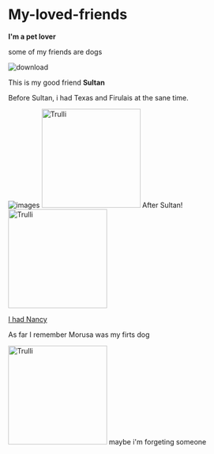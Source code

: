 # My-loved-friends

**I'm a pet lover**

some of my friends are dogs

![download](https://user-images.githubusercontent.com/112630668/208242773-954d5f4d-61a3-4fa8-b18b-7092d6bb6628.jpeg)

This is my good friend **Sultan**

Before Sultan, i had Texas and Firulais at the sane time.

![images](https://user-images.githubusercontent.com/112630668/208299466-a5c19664-0c29-4cd7-a00e-d75c5cbc532e.jpeg)
<img src="https://user-images.githubusercontent.com/112630668/208299403-b43e9cdc-afd2-4c16-abba-88a7ae576614.jpg" alt="Trulli" width="200" height="200">
After Sultan!
<img src="https://user-images.githubusercontent.com/112630668/208305934-4dc57434-4a5c-423f-a74b-a9bfd8356f8c.jpg" alt="Trulli" width="200" height="200">

[ I had Nancy](https://user-images.githubusercontent.com/112630668/208305934-4dc57434-4a5c-423f-a74b-a9bfd8356f8c.jpg)

 As far I remember Morusa was my firts dog
 
<img src="https://user-images.githubusercontent.com/112630668/208311179-cde7b900-4d1e-4998-80db-ce405a9b9d63.jpg" alt="Trulli" width="200" height="200">
maybe i'm forgeting someone

